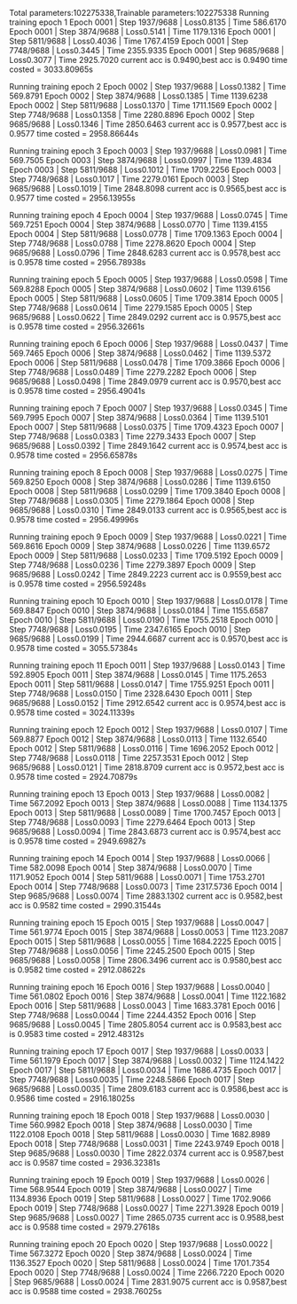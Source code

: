 Total parameters:102275338,Trainable parameters:102275338
 Running training epoch 1
Epoch 0001 | Step 1937/9688 | Loss0.8135 | Time 586.6170
Epoch 0001 | Step 3874/9688 | Loss0.5141 | Time 1179.1316
Epoch 0001 | Step 5811/9688 | Loss0.4036 | Time 1767.4159
Epoch 0001 | Step 7748/9688 | Loss0.3445 | Time 2355.9335
Epoch 0001 | Step 9685/9688 | Loss0.3077 | Time 2925.7020
current acc is 0.9490,best acc is 0.9490
time costed = 3033.80965s 

 Running training epoch 2
Epoch 0002 | Step 1937/9688 | Loss0.1382 | Time 569.8791
Epoch 0002 | Step 3874/9688 | Loss0.1385 | Time 1139.6238
Epoch 0002 | Step 5811/9688 | Loss0.1370 | Time 1711.1569
Epoch 0002 | Step 7748/9688 | Loss0.1358 | Time 2280.8896
Epoch 0002 | Step 9685/9688 | Loss0.1346 | Time 2850.6463
current acc is 0.9577,best acc is 0.9577
time costed = 2958.86644s 

 Running training epoch 3
Epoch 0003 | Step 1937/9688 | Loss0.0981 | Time 569.7505
Epoch 0003 | Step 3874/9688 | Loss0.0997 | Time 1139.4834
Epoch 0003 | Step 5811/9688 | Loss0.1012 | Time 1709.2256
Epoch 0003 | Step 7748/9688 | Loss0.1017 | Time 2279.0161
Epoch 0003 | Step 9685/9688 | Loss0.1019 | Time 2848.8098
current acc is 0.9565,best acc is 0.9577
time costed = 2956.13955s 

 Running training epoch 4
Epoch 0004 | Step 1937/9688 | Loss0.0745 | Time 569.7251
Epoch 0004 | Step 3874/9688 | Loss0.0770 | Time 1139.4155
Epoch 0004 | Step 5811/9688 | Loss0.0778 | Time 1709.1363
Epoch 0004 | Step 7748/9688 | Loss0.0788 | Time 2278.8620
Epoch 0004 | Step 9685/9688 | Loss0.0796 | Time 2848.6283
current acc is 0.9578,best acc is 0.9578
time costed = 2956.78938s 

 Running training epoch 5
Epoch 0005 | Step 1937/9688 | Loss0.0598 | Time 569.8288
Epoch 0005 | Step 3874/9688 | Loss0.0602 | Time 1139.6156
Epoch 0005 | Step 5811/9688 | Loss0.0605 | Time 1709.3814
Epoch 0005 | Step 7748/9688 | Loss0.0614 | Time 2279.1585
Epoch 0005 | Step 9685/9688 | Loss0.0622 | Time 2849.0292
current acc is 0.9575,best acc is 0.9578
time costed = 2956.32661s 

 Running training epoch 6
Epoch 0006 | Step 1937/9688 | Loss0.0437 | Time 569.7465
Epoch 0006 | Step 3874/9688 | Loss0.0462 | Time 1139.5372
Epoch 0006 | Step 5811/9688 | Loss0.0478 | Time 1709.3866
Epoch 0006 | Step 7748/9688 | Loss0.0489 | Time 2279.2282
Epoch 0006 | Step 9685/9688 | Loss0.0498 | Time 2849.0979
current acc is 0.9570,best acc is 0.9578
time costed = 2956.49041s 

 Running training epoch 7
Epoch 0007 | Step 1937/9688 | Loss0.0345 | Time 569.7995
Epoch 0007 | Step 3874/9688 | Loss0.0364 | Time 1139.5101
Epoch 0007 | Step 5811/9688 | Loss0.0375 | Time 1709.4323
Epoch 0007 | Step 7748/9688 | Loss0.0383 | Time 2279.3433
Epoch 0007 | Step 9685/9688 | Loss0.0392 | Time 2849.1642
current acc is 0.9574,best acc is 0.9578
time costed = 2956.65878s 

 Running training epoch 8
Epoch 0008 | Step 1937/9688 | Loss0.0275 | Time 569.8250
Epoch 0008 | Step 3874/9688 | Loss0.0286 | Time 1139.6150
Epoch 0008 | Step 5811/9688 | Loss0.0299 | Time 1709.3840
Epoch 0008 | Step 7748/9688 | Loss0.0305 | Time 2279.1864
Epoch 0008 | Step 9685/9688 | Loss0.0310 | Time 2849.0133
current acc is 0.9565,best acc is 0.9578
time costed = 2956.49996s 

 Running training epoch 9
Epoch 0009 | Step 1937/9688 | Loss0.0221 | Time 569.8616
Epoch 0009 | Step 3874/9688 | Loss0.0226 | Time 1139.6572
Epoch 0009 | Step 5811/9688 | Loss0.0233 | Time 1709.5192
Epoch 0009 | Step 7748/9688 | Loss0.0236 | Time 2279.3897
Epoch 0009 | Step 9685/9688 | Loss0.0242 | Time 2849.2223
current acc is 0.9559,best acc is 0.9578
time costed = 2956.59248s 

 Running training epoch 10
Epoch 0010 | Step 1937/9688 | Loss0.0178 | Time 569.8847
Epoch 0010 | Step 3874/9688 | Loss0.0184 | Time 1155.6587
Epoch 0010 | Step 5811/9688 | Loss0.0190 | Time 1755.2518
Epoch 0010 | Step 7748/9688 | Loss0.0195 | Time 2347.6165
Epoch 0010 | Step 9685/9688 | Loss0.0199 | Time 2944.6687
current acc is 0.9570,best acc is 0.9578
time costed = 3055.57384s 

 Running training epoch 11
Epoch 0011 | Step 1937/9688 | Loss0.0143 | Time 592.8905
Epoch 0011 | Step 3874/9688 | Loss0.0145 | Time 1175.2653
Epoch 0011 | Step 5811/9688 | Loss0.0147 | Time 1755.9251
Epoch 0011 | Step 7748/9688 | Loss0.0150 | Time 2328.6430
Epoch 0011 | Step 9685/9688 | Loss0.0152 | Time 2912.6542
current acc is 0.9574,best acc is 0.9578
time costed = 3024.11339s 

 Running training epoch 12
Epoch 0012 | Step 1937/9688 | Loss0.0107 | Time 569.8877
Epoch 0012 | Step 3874/9688 | Loss0.0113 | Time 1132.6540
Epoch 0012 | Step 5811/9688 | Loss0.0116 | Time 1696.2052
Epoch 0012 | Step 7748/9688 | Loss0.0118 | Time 2257.3531
Epoch 0012 | Step 9685/9688 | Loss0.0121 | Time 2818.8709
current acc is 0.9572,best acc is 0.9578
time costed = 2924.70879s 

 Running training epoch 13
Epoch 0013 | Step 1937/9688 | Loss0.0082 | Time 567.2092
Epoch 0013 | Step 3874/9688 | Loss0.0088 | Time 1134.1375
Epoch 0013 | Step 5811/9688 | Loss0.0089 | Time 1700.7457
Epoch 0013 | Step 7748/9688 | Loss0.0093 | Time 2279.6464
Epoch 0013 | Step 9685/9688 | Loss0.0094 | Time 2843.6873
current acc is 0.9574,best acc is 0.9578
time costed = 2949.69827s 

 Running training epoch 14
Epoch 0014 | Step 1937/9688 | Loss0.0066 | Time 582.0098
Epoch 0014 | Step 3874/9688 | Loss0.0070 | Time 1171.9052
Epoch 0014 | Step 5811/9688 | Loss0.0071 | Time 1753.2701
Epoch 0014 | Step 7748/9688 | Loss0.0073 | Time 2317.5736
Epoch 0014 | Step 9685/9688 | Loss0.0074 | Time 2883.1302
current acc is 0.9582,best acc is 0.9582
time costed = 2990.31544s 

 Running training epoch 15
Epoch 0015 | Step 1937/9688 | Loss0.0047 | Time 561.9774
Epoch 0015 | Step 3874/9688 | Loss0.0053 | Time 1123.2087
Epoch 0015 | Step 5811/9688 | Loss0.0055 | Time 1684.2225
Epoch 0015 | Step 7748/9688 | Loss0.0056 | Time 2245.2500
Epoch 0015 | Step 9685/9688 | Loss0.0058 | Time 2806.3496
current acc is 0.9580,best acc is 0.9582
time costed = 2912.08622s 

 Running training epoch 16
Epoch 0016 | Step 1937/9688 | Loss0.0040 | Time 561.0802
Epoch 0016 | Step 3874/9688 | Loss0.0041 | Time 1122.1682
Epoch 0016 | Step 5811/9688 | Loss0.0043 | Time 1683.3781
Epoch 0016 | Step 7748/9688 | Loss0.0044 | Time 2244.4352
Epoch 0016 | Step 9685/9688 | Loss0.0045 | Time 2805.8054
current acc is 0.9583,best acc is 0.9583
time costed = 2912.48312s 

 Running training epoch 17
Epoch 0017 | Step 1937/9688 | Loss0.0033 | Time 561.1979
Epoch 0017 | Step 3874/9688 | Loss0.0032 | Time 1124.1422
Epoch 0017 | Step 5811/9688 | Loss0.0034 | Time 1686.4735
Epoch 0017 | Step 7748/9688 | Loss0.0035 | Time 2248.5866
Epoch 0017 | Step 9685/9688 | Loss0.0035 | Time 2809.6183
current acc is 0.9586,best acc is 0.9586
time costed = 2916.18025s 

 Running training epoch 18
Epoch 0018 | Step 1937/9688 | Loss0.0030 | Time 560.9982
Epoch 0018 | Step 3874/9688 | Loss0.0030 | Time 1122.0108
Epoch 0018 | Step 5811/9688 | Loss0.0030 | Time 1682.8989
Epoch 0018 | Step 7748/9688 | Loss0.0031 | Time 2243.9749
Epoch 0018 | Step 9685/9688 | Loss0.0030 | Time 2822.0374
current acc is 0.9587,best acc is 0.9587
time costed = 2936.32381s 

 Running training epoch 19
Epoch 0019 | Step 1937/9688 | Loss0.0026 | Time 568.9544
Epoch 0019 | Step 3874/9688 | Loss0.0027 | Time 1134.8936
Epoch 0019 | Step 5811/9688 | Loss0.0027 | Time 1702.9066
Epoch 0019 | Step 7748/9688 | Loss0.0027 | Time 2271.3928
Epoch 0019 | Step 9685/9688 | Loss0.0027 | Time 2865.0735
current acc is 0.9588,best acc is 0.9588
time costed = 2979.27618s 

 Running training epoch 20
Epoch 0020 | Step 1937/9688 | Loss0.0022 | Time 567.3272
Epoch 0020 | Step 3874/9688 | Loss0.0024 | Time 1136.3527
Epoch 0020 | Step 5811/9688 | Loss0.0024 | Time 1701.7354
Epoch 0020 | Step 7748/9688 | Loss0.0024 | Time 2266.7220
Epoch 0020 | Step 9685/9688 | Loss0.0024 | Time 2831.9075
current acc is 0.9587,best acc is 0.9588
time costed = 2938.76025s 

